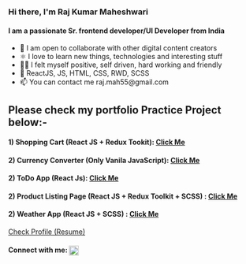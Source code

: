 <h3 align="left">Hi there, I'm Raj Kumar Maheshwari</h3>
<h4 align="left">I am a passionate Sr. frontend developer/UI Developer from India</h4>
<ul>
    <li>🤝 I am open to collaborate with other digital content creators</li>
    <li>⚛️ I love to learn new things, technologies and interesting stuff</li>
    <li>🤾‍♂️ I felt myself positive, self driven, hard working and friendly</li>
    <li>💬 ReactJS, JS, HTML, CSS, RWD, SCSS</li>
    <li>📫 You can contact me raj.mah55@gmail.com</li>
</ul>

<h2 align="left"> Please check my portfolio Practice Project below:-</h2>
<h4>1) Shopping Cart (React JS + Redux Tookit): <a href="https://codesupports.github.io/react-shoes-cart/" target="_blank">Click Me</a></h4>
<h4>2) Currency Converter (Only Vanila JavaScript): <a href="https://codesupports.github.io/currency-converter.github.io/" target="_blank">Click Me</a></h4>
<h4>2) ToDo App (React Js): <a href="https://codesupports.github.io/ToDo-App-React/" target="_blank">Click Me</a></h4>
<h4>2) Product Listing Page (React JS + Redux Toolkit + SCSS) : <a href="https://codesupports.github.io/Product-Listing-App-React" target="_blank">Click Me</a></h4>
<h4>2) Weather App (React JS + SCSS) : <a href="https://codesupports.github.io/weather-app/" target="_blank">Click Me</a></h4>

<p><a href="https://codesupports.github.io/rajkumar-profile.github.io/" target="_blank">Check Profile (Resume)</a></p>

<h4 align="left">Connect with me: <a href="https://linkedin.com/in/https://www.linkedin.com/in/raj-maheshwari-48b32923/"
        target="blank"><img align="center"
            src="https://raw.githubusercontent.com/rahuldkjain/github-profile-readme-generator/master/src/images/icons/Social/linked-in-alt.svg"
            alt="https://www.linkedin.com/in/raj-maheshwari-48b32923/" height="20" width="20" /></a></h4>

